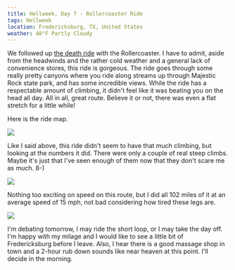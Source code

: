 ```yaml
---
title: Hellweek, Day 7 - Rollercoaster Ride
tags: Hellweek
location: Fredericksburg, TX, United States
weather: 48°F Partly Cloudy
---
```


We followed up [the death ride](dayone2://view?entryId=48C4E7E914044D5E8E9A34EAAF8F90D8) with the Rollercoaster. I have to admit, aside from the headwinds and the rather cold weather and a general lack of convenience stores, this ride is gorgeous. The ride goes through some really pretty canyons where you ride along streams up through Majestic Rock state park, and has some incredible views. While the ride has a respectable amount of climbing, it didn't feel like it was beating you on the head all day. All in all, great route. Believe it or not, there was even a flat stretch for a little while!

Here is the ride map.

![](photos/1facac4a07081cbe2d495bbc9ac6feb7.jpeg "")

Like I said above, this ride didn't seem to have that much climbing, but looking at the numbers it did. There were only a couple of real steep climbs. Maybe it's just that I've seen enough of them now that they don't scare me as much. 8-)

![](photos/11c9e1019afe7ad78fca252bb33dad6d.jpeg "")

Nothing too exciting on speed on this route, but I did all 102 miles of it at an average speed of 15 mph, not bad considering how tired these legs are.

![](photos/0997487c0e88c91832aa9a2f2773d28f.jpeg "")

I'm debating tomorrow, I may ride the short loop, or I may take the day off. I'm happy with my milage and I would like to see a little bit of Fredericksburg before I leave. Also, I hear there is a good massage shop in town and a 2-hour rub down sounds like near heaven at this point. I'll decide in the morning.
